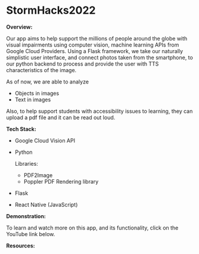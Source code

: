 # StormHacks2022

**Overview:**

Our app aims to help support the millions of people around the globe with visual impairments using computer vision, machine learning APIs from Google Cloud Providers. Using a Flask framework, we take our naturally simplistic user interface, and connect photos taken from the smartphone, to our python backend to process and provide the user with TTS characteristics of the image.

As of now, we are able to analyze
- Objects in images
- Text in images

Also, to help support students with accessibility issues to learning, they can upload a pdf file and it can be read out loud.

**Tech Stack:**

- Google Cloud Vision API
- Python

    Libraries:
    - PDF2Image
    - Poppler PDF Rendering library

- Flask
- React Native (JavaScript)

**Demonstration:**

To learn and watch more on this app, and its functionality, click on the YouTube link below.

**Resources:**
